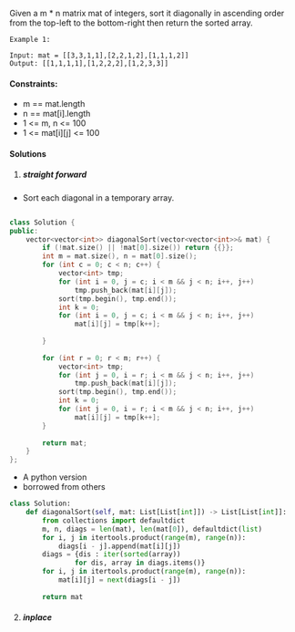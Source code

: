 Given a m * n matrix mat of integers, sort it diagonally in ascending order from the top-left to the bottom-right then return the sorted array.



```
Example 1:

Input: mat = [[3,3,1,1],[2,2,1,2],[1,1,1,2]]
Output: [[1,1,1,1],[1,2,2,2],[1,2,3,3]]
```


#### Constraints:

-    m == mat.length
-    n == mat[i].length
-    1 <= m, n <= 100
-    1 <= mat[i][j] <= 100


#### Solutions

1. ##### straight forward

- Sort each diagonal in a temporary array.

```c++

class Solution {
public:
    vector<vector<int>> diagonalSort(vector<vector<int>>& mat) {
        if (!mat.size() || !mat[0].size()) return {{}};
        int m = mat.size(), n = mat[0].size();
        for (int c = 0; c < n; c++) {
            vector<int> tmp;
            for (int i = 0, j = c; i < m && j < n; i++, j++)
                tmp.push_back(mat[i][j]);
            sort(tmp.begin(), tmp.end());
            int k = 0;
            for (int i = 0, j = c; i < m && j < n; i++, j++)
                mat[i][j] = tmp[k++];
            
        }
        
        for (int r = 0; r < m; r++) {
            vector<int> tmp;
            for (int j = 0, i = r; i < m && j < n; i++, j++)
                tmp.push_back(mat[i][j]);
            sort(tmp.begin(), tmp.end());
            int k = 0;
            for (int j = 0, i = r; i < m && j < n; i++, j++)
                mat[i][j] = tmp[k++];
        }
        
        return mat;
    }
};
```

- A python version
- borrowed from others

```python
class Solution:
    def diagonalSort(self, mat: List[List[int]]) -> List[List[int]]:
        from collections import defaultdict
        m, n, diags = len(mat), len(mat[0]), defaultdict(list)
        for i, j in itertools.product(range(m), range(n)):
            diags[i - j].append(mat[i][j])
        diags = {dis : iter(sorted(array)) 
                for dis, array in diags.items()}
        for i, j in itertools.product(range(m), range(n)):
            mat[i][j] = next(diags[i - j])
        
        return mat
```

2. ##### inplace

```c++


```